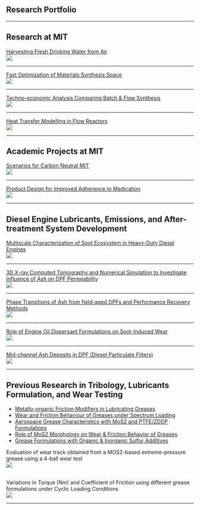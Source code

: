 ## Research Portfolio

---
## Research at MIT 

[Harvesting Fresh Drinking Water from Air](/AWC.md)
<br>
<img src="images/AWC1.JPG?raw=true"/>

---
[Fast Optimization of Materials Synthesis Space](/synthesis_space.md)
<br>
<img src="images/NiBTDD1a.JPG?raw=true"/>

---
[Techno-economic Analysis Comparing Batch & Flow Synthesis](/TEA.md)
<br>
<img src="images/TEA2.JPG?raw=true"/>

---
[Heat Transfer Modelling in Flow Reactors](/heat_transfer.md)
<br>
<img src="images/Parametric Sweep (2D - Temp) 5,15,60 min.gif?raw=true"/>

---

## Academic Projects at MIT

[Scenarios for Carbon Neutral MIT](/carbon_neutral.md)
<br>
<img src="images/ScenarioA.JPG?raw=true"/>

---
[Product Design for Improved Adherence to Medication](/prod_design.md)
<br>
<img src="images/PD1.JPG?raw=true"/>

---
## Diesel Engine Lubricants, Emissions, and After-treatment System Development

[Multiscale Characterization of Soot Ecosystem in Heavy-Duty Diesel Engines](/diesel_soot.md)
<br>
<img src="images/Diesel1.JPG?raw=true"/>

---
[3D X-ray Computed Tomography and Numerical Simulation to Investigate Influence of Ash on DPF Permeability](/midchannel_ash.md)
<br>
<img src="images/Diesel5a.JPG?raw=true"/>

---
[Phase Transitions of Ash from field-aged DPFs and Performance Recovery Methods](/performance_recovery.md)
<br>
<img src="images/Diesel3.JPG?raw=true"/>

---
[Role of Engine Oil Dispersant Formulations on Soot-Induced Wear](/soot_induced_wear.md)
<br>
<img src="images/Diesel4.JPG?raw=true"/>

---
[Mid-channel Ash Deposits in DPF (Diesel Particulate Filters)](/midchannel_ash.md)
<br>
<img src="images/Diesel2.JPG?raw=true"/>

---

## Previous Research in Tribology, Lubricants Formulation, and Wear Testing

- [Metallo-organic Friction Modifiers in Lubricating Greases](https://doi.org/10.1080/17515831.2018.1542790)
- [Wear and Friction Behaviour of Greases under Spectrum Loading](https://rc.library.uta.edu/uta-ir/handle/10106/25525)
- [Aerospace Grease Characteristics with MoS2 and PTFE/ZDDP Formulations](https://doi.org/10.3390/lubricants3040687)
- [Role of MoS2 Morphology on Wear & Friction Behavior of Greases](https://doi.org/10.1002/ls.1296)
- [Grease Formulations with Organic & Inorganic Sulfur Additives](https://doi.org/10.2474/trol.12.162)

Evaluation of wear track obtained from a MOS2-based extreme-pressure grease using a 4-ball wear test<br>
<img src="images/Wear1.JPG?raw=true"/> <br><br>

Variations in Torque (Nm) and Coefficient of Friction using different grease formulations under Cyclic Loading Conditions<br>
<img src="images/Wear2.JPG?raw=true"/>

---


